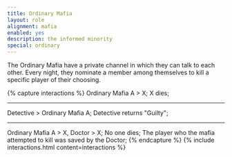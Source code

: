 ```yaml
---
title: Ordinary Mafia
layout: role
alignment: mafia
enabled: yes
description: the informed minority
special: ordinary
---
```


The Ordinary Mafia have a private channel in which they can talk to each other. Every night, they nominate a member among themselves to kill a specific player of their choosing.

{% capture interactions %}
Ordinary Mafia A > X;
X dies;

---
Detective > Ordinary Mafia A;
Detective returns "Guilty";

---
Ordinary Mafia A > X, Doctor > X;
No one dies;
The player who the mafia attempted to kill was saved by the Doctor;
{% endcapture %}
{% include interactions.html content=interactions %}
